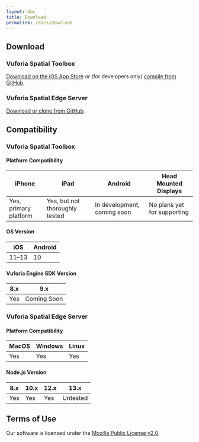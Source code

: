 ```yaml
---
layout: doc
title: Download
permalink: /docs/download
---
```


## Download

### Vuforia Spatial Toolbox

[Download on the iOS App Store](#todo-add-this-link) *or* (for developers only)
[compile from GitHub](https://github.com/ptcrealitylab/vuforia-spatial-toolbox-ios).

### Vuforia Spatial Edge Server

[Download or clone from GitHub](https://github.com/ptcrealitylab/vuforia-spatial-edge-server).

## Compatibility

### Vuforia Spatial Toolbox

#### Platform Compatibility

|iPhone|iPad|Android|Head Mounted Displays|
|---|---|---|---|
|Yes, primary platform|Yes, but not thoroughly tested|In development, coming soon|No plans yet for supporting|

#### OS Version

|iOS|Android|
|---|---|
|11–13|10|

#### Vuforia Engine SDK Version

|8.x|9.x|
|---|---|
|Yes|Coming Soon|

### Vuforia Spatial Edge Server

#### Platform Compatibility

|MacOS|Windows|Linux|
|---|---|---|
|Yes|Yes|Yes|

#### Node.js Version

|8.x|10.x|12.x|13.x|
|---|---|---|---|
|Yes|Yes|Yes|Untested|

## Terms of Use

Our software is licensed under the
[Mozilla Public License v2.0](https://www.mozilla.org/en-US/MPL/2.0/).
